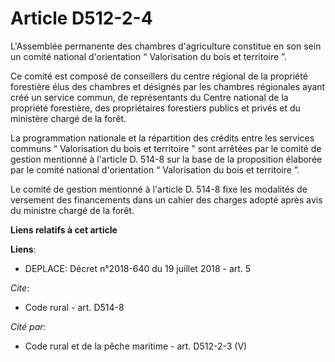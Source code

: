 # Article D512-2-4

L'Assemblée permanente des chambres d'agriculture constitue en son sein un comité national d'orientation “ Valorisation du
bois et territoire ”.

Ce comité est composé de conseillers du centre régional de la propriété forestière élus des chambres et désignés par les
chambres régionales ayant créé un service commun, de représentants du Centre national de la propriété forestière, des
propriétaires forestiers publics et privés et du ministère chargé de la forêt.

La programmation nationale et la répartition des crédits entre les services communs “ Valorisation du bois et territoire ”
sont arrêtées par le comité de gestion mentionné à l'article D. 514-8 sur la base de la proposition élaborée par le comité
national d'orientation “ Valorisation du bois et territoire ”.

Le comité de gestion mentionné à l'article D. 514-8 fixe les modalités de versement des financements dans un cahier des
charges adopté après avis du ministre chargé de la forêt.

**Liens relatifs à cet article**

**Liens**:

  - DEPLACE: Décret n°2018-640 du 19 juillet 2018 - art. 5

_Cite_:

  - Code rural - art. D514-8

_Cité par_:

  - Code rural et de la pêche maritime - art. D512-2-3 (V)
